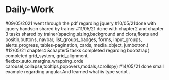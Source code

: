 # Daily-Work
#09/05/2021 went through the pdf regarding jquery
#10/05/21done with jquery handson shared by trainer
#11/05/21 done with chapter2 and chapter 3 tasks shared by trainer(spacing,sizing,background and clors,floats and positin,buttons, navbar, list_groups_badges, forms, input_groups, alerts_progress, tables-pagination, cards, media_object, jumbotron.)
#12/05/21 chapter4 &chapter5 tasks completed regarding bootstrap( completed grid_system, grid_alignment, flexbox,auto_margins_wrapping_orde carousel,collapse,tooltips,popovers,modals,scrollspy)
#14/05/21 done small example regarding angular.And learned what is type script .
